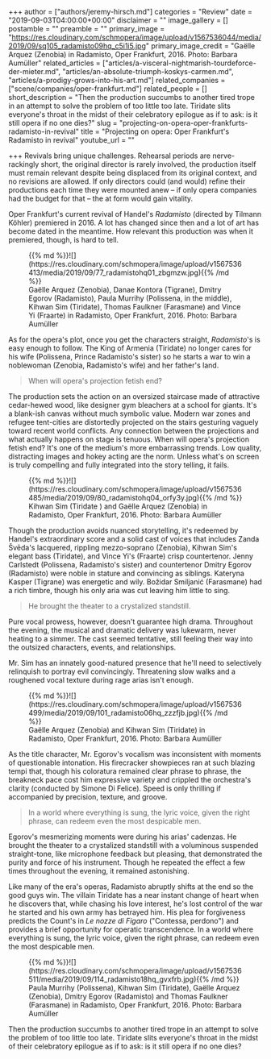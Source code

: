 +++
author = ["authors/jeremy-hirsch.md"]
categories = "Review"
date = "2019-09-03T04:00:00+00:00"
disclaimer = ""
image_gallery = []
postamble = ""
preamble = ""
primary_image = "https://res.cloudinary.com/schmopera/image/upload/v1567536044/media/2019/09/sq105_radamisto09hq_c5i1i5.jpg"
primary_image_credit = "Gaëlle Arquez (Zenobia) in Radamisto, Oper Frankfurt, 2016. Photo: Barbara Aumüller</figcaption>"
related_articles = ["articles/a-visceral-nightmarish-tourdeforce-der-mieter.md", "articles/an-absolute-triumph-koskys-carmen.md", "articles/a-prodigy-grows-into-his-art.md"]
related_companies = ["scene/companies/oper-frankfurt.md"]
related_people = []
short_description = "Then the production succumbs to another tired trope in an attempt to solve the problem of too little too late. Tiridate slits everyone's throat in the midst of their celebratory epilogue as if to ask: is it still opera if no one dies?"
slug = "projecting-on-opera-oper-frankfurts-radamisto-in-revival"
title = "Projecting on opera: Oper Frankfurt's Radamisto in revival"
youtube_url = ""

+++
Revivals bring unique challenges. Rehearsal periods are nerve-rackingly short, the original director is rarely involved, the production itself must remain relevant despite being displaced from its original context, and no revisions are allowed. If only directors could (and would) refine their productions each time they were mounted anew – if only opera companies had the budget for that – the at form would gain vitality.

Oper Frankfurt's current revival of Handel's _Radamisto_ (directed by Tilmann Köhler) premiered in 2016. A lot has changed since then and a lot of art has become dated in the meantime. How relevant this production was when it premiered, though, is hard to tell.

<figure data-type="image">{{% md %}}![](https://res.cloudinary.com/schmopera/image/upload/v1567536413/media/2019/09/77_radamistohq01_zbgmzw.jpg){{% /md %}}

<figcaption>Gaëlle Arquez (Zenobia), Danae Kontora (Tigrane), Dmitry Egorov (Radamisto), Paula Murrihy (Polissena, in the middle), Kihwan Sim (Tiridate), Thomas Faulkner (Farasmane) and Vince Yi (Fraarte) in Radamisto, Oper Frankfurt, 2016. Photo: Barbara Aumüller</figcaption>

</figure>

As for the opera's plot, once you get the characters straight, _Radamisto_'s is easy enough to follow. The King of Armenia (Tiridate) no longer cares for his wife (Polissena, Prince Radamisto's sister) so he starts a war to win a noblewoman (Zenobia, Radamisto's wife) and her father's land.

> When will opera's projection fetish end?

The production sets the action on an oversized staircase made of attractive cedar-hewed wood, like designer gym bleachers at a school for giants. It's a blank-ish canvas without much symbolic value. Modern war zones and refugee tent-cities are distortedly projected on the stairs gesturing vaguely toward recent world conflicts. Any connection between the projections and what actually happens on stage is tenuous. When will opera's projection fetish end? It's one of the medium's more embarrassing trends. Low quality, distracting images and hokey acting are the norm. Unless what's on screen is truly compelling and fully integrated into the story telling, it fails.

<figure data-type="image">{{% md %}}![](https://res.cloudinary.com/schmopera/image/upload/v1567536485/media/2019/09/80_radamistohq04_orfy3y.jpg){{% /md %}}

<figcaption>Kihwan Sim (Tiridate ) and Gaëlle Arquez (Zenobia) in Radamisto, Oper Frankfurt, 2016. Photo: Barbara Aumüller</figcaption></figcaption>

</figure>

Though the production avoids nuanced storytelling, it's redeemed by Handel's extraordinary score and a solid cast of voices that includes Zanda Švēda's lacquered, rippling mezzo-soprano (Zenobia), Kihwan Sim's elegant bass (Tiridate), and Vince Yi's (Fraarte) crisp countertenor. Jenny Carlstedt (Polissena, Radamisto's sister) and countertenor Dmitry Egorov (Radamisto) were noble in stature and convincing as siblings. Kateryna Kasper (Tigrane) was energetic and wily. Božidar Smiljanić (Farasmane) had a rich timbre, though his only aria was cut leaving him little to sing.

> He brought the theater to a crystalized standstill.

Pure vocal prowess, however, doesn't guarantee high drama. Throughout the evening, the musical and dramatic delivery was lukewarm, never heating to a simmer. The cast seemed tentative, still feeling their way into the outsized characters, events, and relationships.

Mr. Sim has an innately good-natured presence that he'll need to selectively relinquish to portray evil convincingly. Threatening slow walks and a roughened vocal texture during rage arias isn't enough.

<figure data-type="image">{{% md %}}![](https://res.cloudinary.com/schmopera/image/upload/v1567536499/media/2019/09/101_radamisto06hq_zzzfjb.jpg){{% /md %}}

<figcaption>Gaëlle Arquez (Zenobia) and Kihwan Sim (Tiridate) in Radamisto, Oper Frankfurt, 2016. Photo: Barbara Aumüller</figcaption></figcaption>

</figure>

As the title character, Mr. Egorov's vocalism was inconsistent with moments of questionable intonation. His firecracker showpieces ran at such blazing tempi that, though his coloratura remained clear phrase to phrase, the breakneck pace cost him expressive variety and crippled the orchestra's clarity (conducted by Simone Di Felice). Speed is only thrilling if accompanied by precision, texture, and groove.

> In a world where everything is sung, the lyric voice, given the right phrase, can redeem even the most despicable men.

Egorov's mesmerizing moments were during his arias' cadenzas. He brought the theater to a crystalized standstill with a voluminous suspended straight-tone, like microphone feedback but pleasing, that demonstrated the purity and force of his instrument. Though he repeated the effect a few times throughout the evening, it remained astonishing.

Like many of the era's operas, Radamisto abruptly shifts at the end so the good guys win. The villain Tiridate has a near instant change of heart when he discovers that, while chasing his love interest, he's lost control of the war he started and his own army has betrayed him. His plea for forgiveness predicts the Count's in _Le nozze di Figaro_ ("Contessa, perdono") and provides a brief opportunity for operatic transcendence. In a world where everything is sung, the lyric voice, given the right phrase, can redeem even the most despicable men.

<figure data-type="image">{{% md %}}![](https://res.cloudinary.com/schmopera/image/upload/v1567536511/media/2019/09/114_radamisto18hq_gvxfrb.jpg){{% /md %}}

<figcaption>Paula Murrihy (Polissena), Kihwan Sim (Tiridate), Gaëlle Arquez (Zenobia), Dmitry Egorov (Radamisto) and Thomas Faulkner (Farasmane) in Radamisto, Oper Frankfurt, 2016. Photo: Barbara Aumüller</figcaption></figcaption>

</figure>

Then the production succumbs to another tired trope in an attempt to solve the problem of too little too late. Tiridate slits everyone's throat in the midst of their celebratory epilogue as if to ask: is it still opera if no one dies?